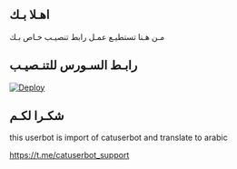 ## اهـلا بـك
مـن هـنا تستطيـع عمـل رابط تنصيـب خـاص بـك

## رابـط السـورس للتنـصيـب

[![Deploy](https://www.herokucdn.com/deploy/button.svg)](https://heroku.com/deploy?template=https://github.com/kobra62/jmthon)

## شكـرا لكـم 


this userbot is import of catuserbot and translate to arabic

https://t.me/catuserbot_support
